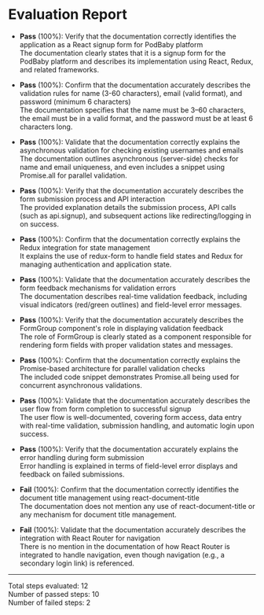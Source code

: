 # Evaluation Report

- **Pass** (100%): Verify that the documentation correctly identifies the application as a React signup form for PodBaby platform  
  The documentation clearly states that it is a signup form for the PodBaby platform and describes its implementation using React, Redux, and related frameworks.

- **Pass** (100%): Confirm that the documentation accurately describes the validation rules for name (3-60 characters), email (valid format), and password (minimum 6 characters)  
  The documentation specifies that the name must be 3–60 characters, the email must be in a valid format, and the password must be at least 6 characters long.

- **Pass** (100%): Validate that the documentation correctly explains the asynchronous validation for checking existing usernames and emails  
  The documentation outlines asynchronous (server-side) checks for name and email uniqueness, and even includes a snippet using Promise.all for parallel validation.

- **Pass** (100%): Verify that the documentation accurately describes the form submission process and API interaction  
  The provided explanation details the submission process, API calls (such as api.signup), and subsequent actions like redirecting/logging in on success.

- **Pass** (100%): Confirm that the documentation correctly explains the Redux integration for state management  
  It explains the use of redux-form to handle field states and Redux for managing authentication and application state.

- **Pass** (100%): Validate that the documentation accurately describes the form feedback mechanisms for validation errors  
  The documentation describes real-time validation feedback, including visual indicators (red/green outlines) and field-level error messages.

- **Pass** (100%): Verify that the documentation accurately describes the FormGroup component's role in displaying validation feedback  
  The role of FormGroup is clearly stated as a component responsible for rendering form fields with proper validation states and messages.

- **Pass** (100%): Confirm that the documentation correctly explains the Promise-based architecture for parallel validation checks  
  The included code snippet demonstrates Promise.all being used for concurrent asynchronous validations.

- **Pass** (100%): Validate that the documentation accurately describes the user flow from form completion to successful signup  
  The user flow is well-documented, covering form access, data entry with real-time validation, submission handling, and automatic login upon success.

- **Pass** (100%): Verify that the documentation accurately explains the error handling during form submission  
  Error handling is explained in terms of field-level error displays and feedback on failed submissions.

- **Fail** (100%): Confirm that the documentation correctly identifies the document title management using react-document-title  
  The documentation does not mention any use of react-document-title or any mechanism for document title management.

- **Fail** (100%): Validate that the documentation accurately describes the integration with React Router for navigation  
  There is no mention in the documentation of how React Router is integrated to handle navigation, even though navigation (e.g., a secondary login link) is referenced.

---

Total steps evaluated: 12  
Number of passed steps: 10  
Number of failed steps: 2